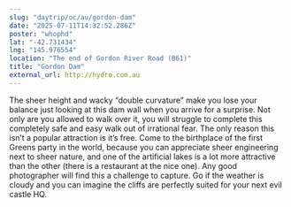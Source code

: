 ```yaml
---
slug: "daytrip/oc/au/gordon-dam"
date: "2025-07-11T14:32:52.286Z"
poster: "whophd"
lat: "-42.731434"
lng: "145.976554"
location: "The end of Gordon River Road (B61)"
title: "Gordon Dam"
external_url: http://hydro.com.au
---
```

The sheer height and wacky “double curvature” make you lose your balance just looking at this dam wall when you arrive for a surprise.  Not only are you allowed to walk over it, you will struggle to complete this completely safe and easy walk out of irrational fear.  The only reason this isn’t a popular attraction is it’s free.  Come to the birthplace of the first Greens party in the world, because you can appreciate sheer engineering next to sheer nature, and one of the artificial lakes is a lot more attractive than the other (there is a restaurant at the nice one).  Any good photographer will find this a challenge to capture.  Go if the weather is cloudy and you can imagine the cliffs are perfectly suited for your next evil castle HQ.